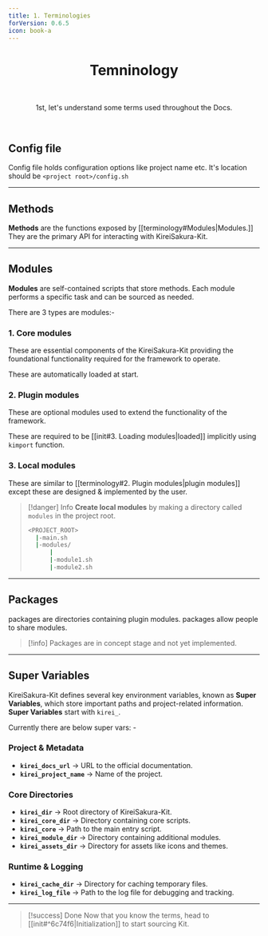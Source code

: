 ```yaml
---
title: 1. Terminologies
forVersion: 0.6.5
icon: book-a
---
```

<h1 align="center">Temninology</h1>
<br><p align="center">1st, let's understand some terms used throughout the Docs.</p>

<br>

## Config file

Config file holds configuration options like project name etc. 
It's location should be `<project root>/config.sh`

---
## Methods
**Methods** are the functions exposed by [[terminology#Modules|Modules.]] 
They are the primary API for interacting with KireiSakura-Kit.


---
## Modules
 **Modules** are self-contained scripts that store methods. Each module performs a specific task and can be sourced as needed.
 
 There are 3 types are modules:-
### 1. Core modules
These are essential components of the KireiSakura-Kit providing the foundational functionality required for the framework to operate. 

 These are automatically loaded at start. 
 
### 2. Plugin modules
These are optional modules used to extend the functionality of the framework.

These are required to be [[init#3. Loading modules|loaded]] implicitly using `kimport` function.

### 3.  Local modules
These are similar to [[terminology#2. Plugin modules|plugin modules]] except these are designed  & implemented by the user.

>[!danger] Info
>**Create local modules** by making a directory called `modules` in the project root.
>```sh
><PROJECT_ROOT>
>   |-main.sh
>   |-modules/
>       |
>       |-module1.sh
>       |-module2.sh
>```


---

## Packages

packages are directories containing plugin modules. 
packages allow people to share modules.

>[!info]
> Packages are in concept stage and not yet implemented.

---
## Super Variables

KireiSakura-Kit defines several key environment variables, known as **Super Variables**, which store important paths and project-related information. 
__Super Variables__ start with `kirei_`. 


Currently there are below super vars: - 
### Project & Metadata
- **`kirei_docs_url`**         → URL to the official documentation.  
- **`kirei_project_name`** → Name of the project.  

### Core Directories
- **`kirei_dir`**                 → Root directory of KireiSakura-Kit.  
- **`kirei_core_dir`**      → Directory containing core scripts.  
- **`kirei_core`**               → Path to the main entry script.  
- **`kirei_module_dir`**  → Directory containing additional modules.  
- **`kirei_assets_dir`**  → Directory for assets like icons and themes.  

### Runtime & Logging
- **`kirei_cache_dir`** → Directory for caching temporary files.  
- **`kirei_log_file`**    → Path to the log file for debugging and tracking.  


---

>[!success] Done
> Now that you know  the terms, head to [[init#^6c74f6|Initialization]] to start sourcing Kit.
